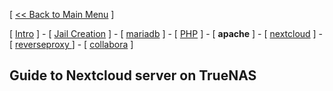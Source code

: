 [ [<< Back to Main Menu](https://github.com/seth586/guides/blob/master/README.md) ]

[ [Intro](README.md) ] - [ [Jail Creation](1_jail.md) ] - [ [mariadb](2_mariadb.md) ] - [ [PHP](3_php.md) ] - [ **apache** ] - [ [nextcloud](5_nextcloud.md) ] - [ [reverseproxy ](6_reverseproxy.md)] - [ [collabora](7_collablra.md) ]

## Guide to Nextcloud server on TrueNAS
